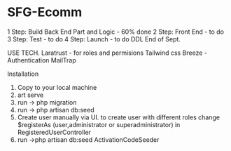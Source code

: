 # SFG-Ecomm



1 Step: Build Back End Part and Logic - 60% done
2 Step: Front End - to do
3 Step: Test - to do
4 Step: Launch - to do 
DDL End of Sept.

USE TECH.
Laratrust - for roles and permisions
Tailwind css
Breeze - Authentication
MailTrap

Installation

1. Copy to your local machine
2. art serve
3. run -> php migration
4. run -> php artisan db:seed
5. Create user manually via UI.
	to create user with different roles change $registerAs (user,administrator or superadministrator) in RegisteredUserController
6. run ->php artisan db:seed ActivationCodeSeeder
